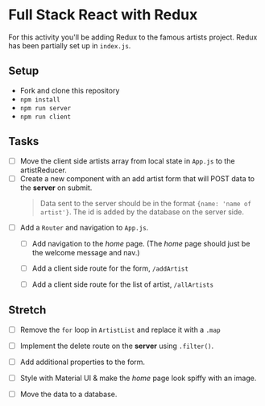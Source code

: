 # Full Stack React with Redux

For this activity you'll be adding Redux to the famous artists project. Redux has been partially set up in `index.js`.

## Setup

- Fork and clone this repository
- `npm install`
- `npm run server`
- `npm run client`

## Tasks

- [ ] Move the client side artists array from local state in `App.js` to the artistReducer.
- [ ] Create a new component with an add artist form that will POST data to the **server** on submit. 
   > Data sent to the server should be in the format `{name: 'name of artist'}`. 
   > The id is added by the database on the server side.
- [ ] Add a `Router` and navigation to `App.js`.
   - [ ] Add navigation to the *home* page. (The *home* page should just be the welcome message and nav.)
   - [ ] Add a client side route for the form, `/addArtist`
   - [ ] Add a client side route for the list of artist, `/allArtists`



## Stretch

- [ ] Remove the `for` loop in `ArtistList` and replace it with a `.map`
- [ ] Implement the delete route on the **server** using `.filter()`.
- [ ] Add additional properties to the form.
- [ ] Style with Material UI & make the *home* page look spiffy with an image.
- [ ] Move the data to a database.

